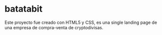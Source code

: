 # batatabit
Este proyecto fue creado con HTML5 y CSS, es una single landing page de una empresa de compra-venta de cryptodivisas. 

